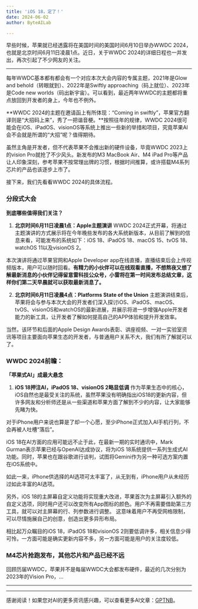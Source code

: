 ```yaml
---
title: 'iOS 18，定了！'
date: 2024-06-02
author: ByteAILab

---
```


早些时候，苹果就已经透露将在美国时间的美国时间6月10日举办WWDC 2024，也就是北京时间6月11日凌晨1点。近日，关于WWDC 2024的详细日程也一并发出，再次引起了不少网友的关注。

---


每年WWDC基本都有都会有一个对应本次大会内容的专属主题，2021年是Glow and behold（转眼就到）、2022年是Swiftly approaching（码上就位）、2023年是Code new worlds（码出新宇宙）。可以看到，最近两年WWDC的主题都将重点放回到开发者的身上，今年也不例外。

**WWDC 2024的主题在邀请函上有所体现：“Coming in swiftly”，苹果官方翻译则是“大招码上来”，秀了一把谐音梗。**按照往年的规律，WWDC 2024很可能会在iOS、iPadOS、visionOS等系统上推出一些新的举措和项目，究竟苹果AI会不会就是所谓的“大招”呢？值得期待。

虽然主角是开发者，但不代表苹果不会推出新的硬件设备，毕竟WWDC 2023上的vision Pro就抢了不少风头。新发布的M3 MacBook Air、M4 iPad Pro等产品让人印象深刻，参考苹果不按常理出牌的习惯，根据时间推算，或许搭载M4系列芯片的产品也该逐步上市了。

接下来，我们先看看WWDC 2024的具体流程。

### 分段式大会
**到底哪些值得我们关注？**

1. **北京时间6月11日凌晨1点：Apple主题演讲**
WWDC 2024正式开幕，将通过主题演讲的方式展示将在今年晚些发布的各大系统新版本，从目前了解到的信息来看，可能发布的系统如下：iOS 18、iPadOS 18、macOS 15、tvOS 18、watchOS 11以及visionOS 2。

本次演讲将通过苹果官网和Apple Developer app在线直播，直播结束后会上传视频版本，用户可以随时回看。**有精力的小伙伴可以在线观看直播，不想熬夜又想了解最新消息的小伙伴记得留意雷科技公众号，小雷将在第一时间发布总结文章，这样你们第二天早晨就可以获取最新消息了。**

2. **北京时间6月11日凌晨4点：Platforms State of the Union**
主题演讲结束后，苹果将会与参与本次大会的开发者们深入探讨iOS、iPadOS、macOS、tvOS、visionOS和watchOS的最新进展，并展示将进一步增强Apple开发者能力的新工具，让开发者了解如何提高自己的APP体验和提升开发效率。

当然，该环节和后面的Apple Design Awards表彰、讲座视频、一对一实验室资讯等项目主要面向苹果生态的开发者，与普通用户关系不大，我们有所了解就可以了。

### WWDC 2024前瞻：
**「苹果式AI」成最大悬念**

1. **iOS 18押注AI，iPadOS 18、visionOS 2略显低调**
作为苹果生态中的核心，iOS自然也是最受关注的系统，虽然苹果没有明确指出iOS18的更新内容，但许多网友和分析师还是从一些渠道和苹果方面了解到不少的内容，让大家能够先睹为快。

对于iPhone用户来说也算是了却一个心愿，至少iPhone正式加入AI手机行列，不会再被人吐槽“落后”。

iOS 18在AI方面的应用可能远不止于此，在最新一期的实时通讯中，Mark Gurman表示苹果已经与OpenAI达成协议，将为iOS 18系统提供一系列生成式AI功能。同时，苹果也在跟谷歌进行谈判，试图将Gemini作为另一种可选方案内置在iOS系统中。

如此一来，iPhone供选择的AI选项可太丰富了，从无到有，iPhone用户从未经历过如此丰富的AI选项。

另外，iOS 18的主屏幕自定义功能将实现重大改进，苹果首次为主屏幕引入额外的自定义选项，同时用户还可以改变所有App图标的颜色。用户不再需要借助第三方工具，就可以对主屏幕的行、列参数进行调整。 这意味着用户不再受网格限制，可以尽情施展自己的创意，创造出更多异形布局。

相比起万众瞩目的iOS 18，iPadOS 18和visionOS 2则要低调许多，相关信息少得可怜，一方面可能是确实更新内容不多，另一方面可能是用户的关注度较低。

### M4芯片抢跑发布，其他芯片和产品已经不远
回顾历届WWDC，苹果并不是每届WWDC大会都发布硬件，最近的几次分别为2023年的Vision Pro，...

---
---
感谢阅读！如果您对AI的更多资讯感兴趣，可以查看更多AI文章：[GPTNB](https://gptnb.com)。